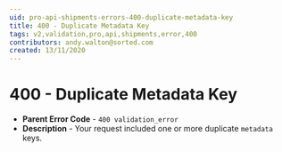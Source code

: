 ```yaml
---
uid: pro-api-shipments-errors-400-duplicate-metadata-key
title: 400 - Duplicate Metadata Key
tags: v2,validation,pro,api,shipments,error,400
contributors: andy.walton@sorted.com
created: 13/11/2020
---
```

# 400 - Duplicate Metadata Key

* **Parent Error Code** - `400 validation_error`
* **Description** - Your request included one or more duplicate `metadata` keys.